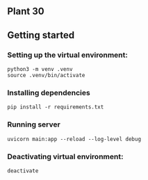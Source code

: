 ## Plant 30


## Getting started

### Setting up the virtual environment:
```
python3 -m venv .venv
source .venv/bin/activate
```

### Installing dependencies
```
pip install -r requirements.txt
```

### Running server
```
uvicorn main:app --reload --log-level debug
```

### Deactivating virtual environment:
```
deactivate
```
